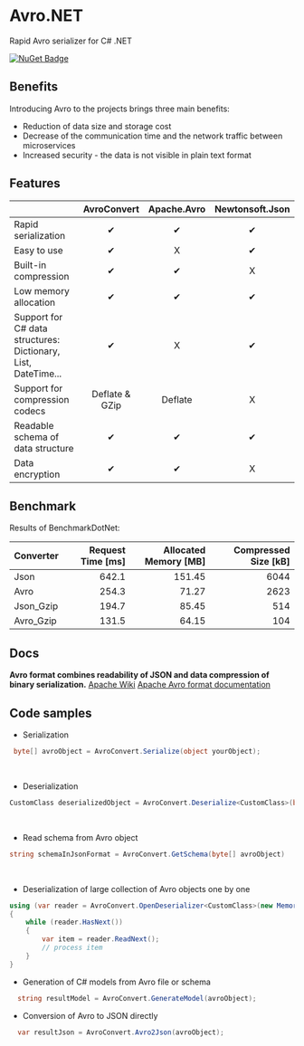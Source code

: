 # Avro.NET
Rapid Avro serializer for C# .NET

[![NuGet Badge](https://buildstats.info/nuget/Avro.NET)](https://www.nuget.org/packages/Avro.NET/)

## Benefits
Introducing Avro to the projects brings three main benefits:
 * Reduction of data size and storage cost
 * Decrease of the communication time and the network traffic between microservices
 * Increased security - the data is not visible in plain text format

## Features
|                                                               | AvroConvert                                | Apache.Avro | Newtonsoft.Json |
|---------------------------------------------------------------|:------------------------------------------:|:-----------:|:---------------:|
| Rapid serialization                                            |                      ✔                     |      ✔      |        ✔        |
| Easy to use                                                   |                      ✔                     |      X      |        ✔        |
| Built-in compression                                          |                      ✔                     |      ✔      |        X        |
| Low memory allocation                                         |                      ✔                     |      ✔      |        ✔        |
| Support for C# data structures: Dictionary, List, DateTime... |                      ✔                     |      X      |        ✔        |
| Support for compression codecs                                | Deflate &  GZip |   Deflate   |        X        |
| Readable schema of data structure                                      |                      ✔                     |      ✔      |        ✔        |
| Data encryption                                       |                      ✔                     |      ✔      |        X        |

## Benchmark

Results of BenchmarkDotNet:

|Converter     | Request Time [ms] | Allocated Memory [MB] | Compressed Size [kB] |
|------------- |------------------:|----------------------:|---------------------:|
| Json         |       642.1       |          151.45        |         6044         |
| Avro         |       254.3       |          71.27        |         2623         |
| Json_Gzip    |       194.7       |          85.45        |          514         |
| Avro_Gzip    |       131.5       |          64.15        |          104         |

## Docs
**Avro format combines readability of JSON and data compression of binary serialization.**
[Apache Wiki](https://cwiki.apache.org/confluence/display/AVRO/Index)
[Apache Avro format documentation](http://avro.apache.org/)

## Code samples

* Serialization
```csharp
 byte[] avroObject = AvroConvert.Serialize(object yourObject);
```
<br/>

* Deserialization
```csharp
CustomClass deserializedObject = AvroConvert.Deserialize<CustomClass>(byte[] avroObject);
```
<br/>

* Read schema from Avro object

```csharp
string schemaInJsonFormat = AvroConvert.GetSchema(byte[] avroObject)
```
<br/>

* Deserialization of large collection of Avro objects one by one

```csharp
using (var reader = AvroConvert.OpenDeserializer<CustomClass>(new MemoryStream(avroObject)))
{
    while (reader.HasNext())
    {
        var item = reader.ReadNext();
        // process item
    }
}
```

* Generation of C# models from Avro file or schema

```csharp
  string resultModel = AvroConvert.GenerateModel(avroObject);
```

* Conversion of Avro to JSON directly

```csharp
  var resultJson = AvroConvert.Avro2Json(avroObject);
```
